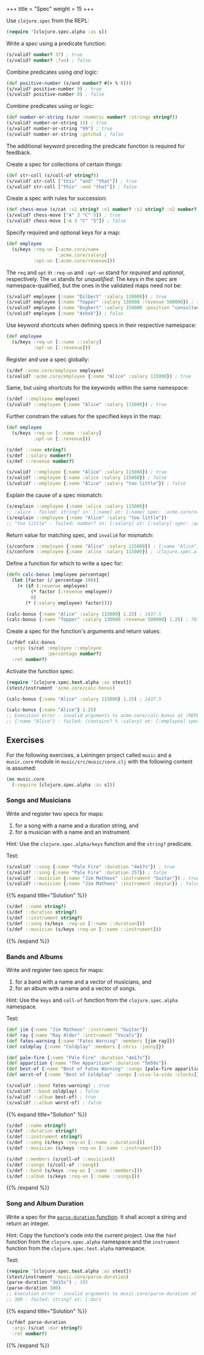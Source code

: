 +++
title = "Spec"
weight = 15
+++

Use `clojure.spec` from the REPL:

```clojure
(require '[clojure.spec.alpha :as s])
```

Write a _spec_ using a predicate function:

```clojure
(s/valid? number? 37) ; true
(s/valid? number? :foo) ; false
```

Combine predicates using _and_ logic:

```clojure
(def positive-number (s/and number? #(> % 0)))
(s/valid? positive-number 9) ; true
(s/valid? positive-number 0) ; false
```

Combine predicates using _or_ logic:

```clojure
(def number-or-string (s/or :numeric number? :stringy string?))
(s/valid? number-or-string 13) ; true
(s/valid? number-or-string "99") ; true
(s/valid? number-or-string :gotcha) ; false
```

The additional keyword preceding the predicate function is required for feedback.

Create a spec for collections of certain things:

```clojure
(def str-coll (s/coll-of string?))
(s/valid? str-coll ["this" "and" "that"]) ; true
(s/valid? str-coll ["this" :and "that"]) ; false
```

Create a spec with rules for succession:

```clojure
(def chess-move (s/cat :s1 string? :n1 number? :s2 string? :n2 number?))
(s/valid? chess-move ["A" 3 "C" 5]) ; true
(s/valid? chess-move [:A 3 "C" "5"]) ; false
```

Specify required and optional keys for a map:

```clojure
(def employee
  (s/keys :req-un [:acme.core/name
                   :acme.core/salary]
          :opt-un [:acme.core/revenue]))
```

The `req` and `opt` in `:req-un` and `:opt-un` stand for _required_
and _optional_, respectively. The `un` stands for _unqualified_: The
keys in the spec are namespace-qualified, but the ones in the
validated maps need not be:

```clojure
(s/valid? employee {:name "Dilbert" :salary 120000}) ; true
(s/valid? employee {:name "Topper" :salary 130000 :revenue 500000}) ; true
(s/valid? employee {:name "Dogbert" :salary 150000 :position "consultant"}) ; true
(s/valid? employee {:name "Ashok"}) ; false
```

Use keyword shortcuts when defining specs in their respective namespace:

```clojure
(def employee
  (s/keys :req-un [::name ::salary]
          :opt-un [::revenue]))
```

Register and use a spec globally:

```clojure
(s/def :acme.core/employee employee)
(s/valid? :acme.core/employee {:name "Alice" :salary 115000}) ; true
```

Same, but using shortcuts for the keywords within the same namespace:

```clojure
(s/def ::employee employee)
(s/valid? ::employee {:name "Alice" :salary 115000}) ; true
```

Further constrain the values for the specified keys in the map:

```clojure
(def employee
  (s/keys :req-un [::name ::salary]
          :opt-un [::revenue]))

(s/def ::name string?)
(s/def ::salary number?)
(s/def ::revenue number?)

(s/valid? ::employee {:name "Alice" :salary 115000}) ; true
(s/valid? ::employee {:name :alice :salary 115000}) ; false
(s/valid? ::employee {:name "Alice" :salary "too little"}) ; false
```

Explain the cause of a spec mismatch:

```clojure
(s/explain ::employee {:name :alice :salary 115000})
;; :alice - failed: string? in: [:name] at: [:name] spec: :acme.core/name
(s/explain ::employee {:name "Alice" :salary "too little"})
;; "too little" - failed: number? in: [:salary] at: [:salary] spec: :acme.core/salary
```

Return value for matching spec, and `invalid` for mismatch:

```clojure
(s/conform ::employee {:name "Alice" :salary 115000}) ; {:name "Alice", :salary 115000}
(s/conform ::employee {:name :alice :salary 115000}) ; :clojure.spec.alpha/invalid
```

Define a function for which to write a spec for:

```clojure
(defn calc-bonus [employee percentage]
  (let [factor (/ percentage 100)]
    (+ (if (:revenue employee)
         (* factor (:revenue employee))
         0)
       (* (:salary employee) factor))))

(calc-bonus {:name "Alice" :salary 115000} 1.25) ; 1437.5
(calc-bonus {:name "Topper" :salary 130000 :revenue 500000} 1.25) ; 7875.0
```

Create a spec for the function's arguments and return values:

```clojure
(s/fdef calc-bonus
  :args (s/cat :employee ::employee
               :percentage number?)
  :ret number?)
```

Activate the function spec:

```clojure
(require '[clojure.spec.test.alpha :as stest])
(stest/instrument 'acme.core/calc-bonus)

(calc-bonus {:name "Alice" :salary 115000} 1.25) ; 1437.5

(calc-bonus {:name "Alice"} 1.25)
;; Execution error - invalid arguments to acme.core/calc-bonus at (REPL:94).
;; {:name "Alice"} - failed: (contains? % :salary) at: [:employee] spec: :acme.core/employee
```

## Exercises

For the following exercises, a Leiningen project called `music` and a
`music.core` module in `music/src/music/core.clj` with the following
content is assumed:

```clojure
(ns music.core
  (:require [clojure.spec.alpha :as s]))
```

### Songs and Musicians

Write and register two specs for maps:

1. for a song with a name and a duration string, and
2. for a musician with a name and an instrument.

Hint: Use the `clojure.spec.alpha/keys` function and the `string?`
predicate.

Test:

```clojure
(s/valid? ::song {:name "Pale Fire" :duration "4m17s"}) ; true
(s/valid? ::song {:name "Pale Fire" :duration 257}) ; false
(s/valid? ::musician {:name "Jim Matheos" :instrument "Guitar"}) ; true
(s/valid? ::musician {:name "Jim Matheos" :instrument :keytar}) ; false
```

{{% expand title="Solution" %}}
```clojure
(s/def ::name string?)
(s/def ::duration string?)
(s/def ::instrument string?)
(s/def ::song (s/keys :req-un [::name ::duration]))
(s/def ::musician (s/keys :req-un [::name ::instrument]))
```
{{% /expand %}}

### Bands and Albums

Write and register two specs for maps:

1. for a band with a name and a vector of musicians, and
2. for an album with a name and a vector of songs.

Hint: Use the `keys` and `coll-of` function from the
`clojure.spec.alpha` namespace.

Test:

```clojure
(def jim {:name "Jim Matheos" :instrument "Guitar"})
(def ray {:name "Ray Alder" :instrument "Vocals"})
(def fates-warning {:name "Fates Warning" :members [jim ray]})
(def coldplay {:name "Coldplay" :members [:chris :jonny]})

(def pale-fire {:name "Pale Fire" :duration "4m17s"})
(def apparition {:name "The Apparition" :duration "5m50s"})
(def best-of {:name "Best of Fates Warning" :songs [pale-fire apparition]})
(def worst-of {:name "Best of Coldplay" :songs [:viva-la-vida :clocks]})

(s/valid? ::band fates-warning) ; true
(s/valid? ::band coldplay) ; false
(s/valid? ::album best-of) ; true
(s/valid? ::album worst-of) ; false
```

{{% expand title="Solution" %}}
```clojure
(s/def ::name string?)
(s/def ::duration string?)
(s/def ::instrument string?)
(s/def ::song (s/keys :req-un [::name ::duration]))
(s/def ::musician (s/keys :req-un [::name ::instrument]))

(s/def ::members (s/coll-of ::musician))
(s/def ::songs (s/coll-of ::song))
(s/def ::band (s/keys :req-un [::name ::members]))
(s/def ::album (s/keys :req-un [::name ::songs]))
```
{{% /expand %}}

### Song and Album Duration

Write a spec for the [`parse-duration`
function](/14-tests/#flexible-duration-parsing). It shall accept a
string and return an integer.

Hint: Copy the function's code into the current project. Use the
`fdef` function from the `clojure.spec.alpha` namespace and the
`instrument` function from the `clojure.spec.test.alpha` namespace.

Test:

```clojure
(require '[clojure.spec.test.alpha :as stest])
(stest/instrument 'music.core/parse-duration)
(parse-duration "3m15s") ; 195
(parse-duration 300)
;; Execution error - invalid arguments to music.core/parse-duration at (REPL:106).
;; 300 - failed: string? at: [:dur]
```

{{% expand title="Solution" %}}
```clojure
(s/fdef parse-duration
  :args (s/cat :dur string?)
  :ret number?)
```
{{% /expand %}}